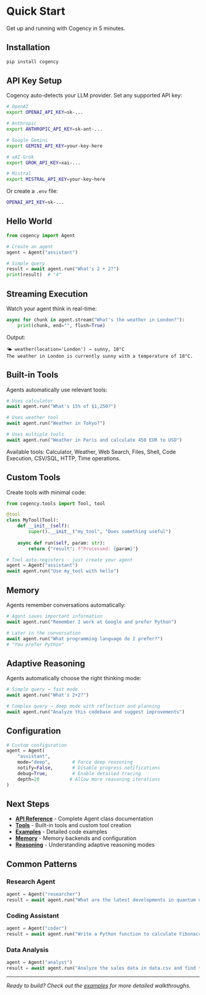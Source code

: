 # Quick Start

Get up and running with Cogency in 5 minutes.

## Installation

```bash
pip install cogency
```

## API Key Setup

Cogency auto-detects your LLM provider. Set any supported API key:

```bash
# OpenAI
export OPENAI_API_KEY=sk-...

# Anthropic  
export ANTHROPIC_API_KEY=sk-ant-...

# Google Gemini
export GEMINI_API_KEY=your-key-here

# xAI Grok
export GROK_API_KEY=xai-...

# Mistral
export MISTRAL_API_KEY=your-key-here
```

Or create a `.env` file:
```bash
OPENAI_API_KEY=sk-...
```

## Hello World

```python
from cogency import Agent

# Create an agent
agent = Agent("assistant")

# Simple query
result = await agent.run("What's 2 + 2?")
print(result)  # "4"
```

## Streaming Execution

Watch your agent think in real-time:

```python
async for chunk in agent.stream("What's the weather in London?"):
    print(chunk, end="", flush=True)
```

Output:
```
🌤️ weather(location='London') → sunny, 18°C
The weather in London is currently sunny with a temperature of 18°C.
```

## Built-in Tools

Agents automatically use relevant tools:

```python
# Uses calculator
await agent.run("What's 15% of $1,250?")

# Uses weather tool  
await agent.run("Weather in Tokyo?")

# Uses multiple tools
await agent.run("Weather in Paris and calculate 450 EUR to USD")
```

Available tools: Calculator, Weather, Web Search, Files, Shell, Code Execution, CSV/SQL, HTTP, Time operations.

## Custom Tools

Create tools with minimal code:

```python
from cogency.tools import Tool, tool

@tool
class MyTool(Tool):
    def __init__(self):
        super().__init__("my_tool", "Does something useful")
    
    async def run(self, param: str):
        return {"result": f"Processed: {param}"}

# Tool auto-registers - just create your agent
agent = Agent("assistant")
await agent.run("Use my_tool with hello")
```

## Memory

Agents remember conversations automatically:

```python
# Agent saves important information
await agent.run("Remember I work at Google and prefer Python")

# Later in the conversation
await agent.run("What programming language do I prefer?")
# "You prefer Python"
```

## Adaptive Reasoning

Agents automatically choose the right thinking mode:

```python
# Simple query → fast mode
await agent.run("What's 2+2?")

# Complex query → deep mode with reflection and planning
await agent.run("Analyze this codebase and suggest improvements")
```

## Configuration

```python
# Custom configuration
agent = Agent(
    "assistant",
    mode="deep",        # Force deep reasoning
    notify=False,       # Disable progress notifications
    debug=True,         # Enable detailed tracing
    depth=20           # Allow more reasoning iterations
)
```

## Next Steps

- **[API Reference](api.md)** - Complete Agent class documentation
- **[Tools](tools.md)** - Built-in tools and custom tool creation  
- **[Examples](examples.md)** - Detailed code examples
- **[Memory](memory.md)** - Memory backends and configuration
- **[Reasoning](reasoning.md)** - Understanding adaptive reasoning modes

## Common Patterns

### Research Agent
```python
agent = Agent("researcher")
result = await agent.run("What are the latest developments in quantum computing?")
```

### Coding Assistant
```python
agent = Agent("coder")
result = await agent.run("Write a Python function to calculate Fibonacci numbers")
```

### Data Analysis
```python
agent = Agent("analyst")  
result = await agent.run("Analyze the sales data in data.csv and find trends")
```

---

*Ready to build? Check out the [examples](examples.md) for more detailed walkthroughs.*